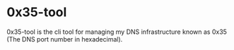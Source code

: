 # 0x35-tool

0x35-tool is the cli tool for managing my DNS infrastructure known as 0x35 (The DNS port number in hexadecimal).
